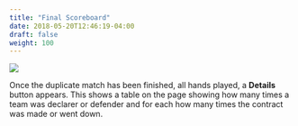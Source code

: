 ```yaml
---
title: "Final Scoreboard"
date: 2018-05-20T12:46:19-04:00
draft: false
weight: 100
---
```


<div class="withBorder">

<img src="../images/gen/Duplicate/FinalScoreboard.png" />

</div>

Once the duplicate match has been finished, all hands played, a **Details** button appears.  This shows a table on the page showing how many times a team was declarer or defender and for each how many times the contract was made or went down.
